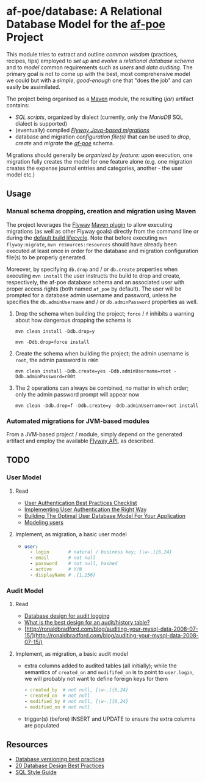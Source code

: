 # af-poe/database: A Relational Database Model for the [af-poe](https://github.com/octavian-nita/af-poe) Project

This module tries to extract and outline _common wisdom_ (practices, recipes, tips) employed to _set up_ and _evolve_ a
_relational database schema_ and to _model_ common requirements such as _users_ and _data auditing_. The primary goal is
not to come up with the best, most comprehensive model we could but with a _simple_, _good-enough_ one that "does the
job" and can easily be assimilated.

The project being organised as a [Maven](https://maven.apache.org/) module, the resulting (_jar_) artifact contains:
* _SQL scripts_, organized by dialect (currently, only the _MariaDB_ SQL dialect is supported)
* (eventually) compiled _[Flyway Java-based migrations](https://flywaydb.org/getstarted/java)_
* database and migration _configuration file(s)_
that can be used to _drop_, _create_ and _migrate_ the _[af-poe](https://github.com/octavian-nita/af-poe)_ schema.

Migrations should generally be _organized by feature_: upon execution, one migration fully creates the model for
one feature alone (e.g. one migration creates the expense journal entries and categories, another - the user model etc.)

## Usage

### Manual schema dropping, creation and migration using Maven

The project leverages the [Flyway](https://flywaydb.org/) [Maven plugin](https://flywaydb.org/documentation/maven/)
to allow executing migrations (as well as other Flyway goals) directly from the command line or during the
[default build lifecycle](https://maven.apache.org/guides/introduction/introduction-to-the-lifecycle.html). Note that
before executing `mvn flyway:migrate`, `mvn resources:resources` should have already been executed at least once in
order for the database and migration configuration file(s) to be properly generated.

Moreover, by specifying `db.drop` and / or `db.create` properties when executing `mvn install` the user instructs the
build to drop and create, respectively, the af-poe database schema and an associated user with proper access rights
(both named `af_poe` by default). The user will be prompted for a database admin username and password, unless he
specifies the `db.adminUsername` and / or `db.adminPassword` properties as well.

1. Drop the schema when building the project; `force` / `f` inhibits a warning about how dangerous dropping the schema is
   ```
   mvn clean install -Ddb.drop=y
   
   mvn -Ddb.drop=force install
   ```

2. Create the schema when building the project; the admin username is `root`, the admin password is `r00t`
   ```
   mvn clean install -Ddb.create=yes -Ddb.adminUsername=root -Ddb.adminPassword=r00t
   ```

3. The 2 operations can always be combined, no matter in which order; only the admin password prompt will appear now
   ```
   mvn clean -Ddb.drop=f -Ddb.create=y -Ddb.adminUsername=root install
   ```

### Automated migrations for JVM-based modules

From a JVM-based project / module, simply depend on the generated artifact and employ the available
[Flyway API](https://flywaydb.org/documentation/api/), as described.

## TODO

### User Model

01. Read
    * [User Authentication Best Practices Checklist](https://techblog.bozho.net/user-authentication-best-practices-checklist/)
    * [Implementing User Authentication the Right Way](http://stackabuse.com/implementing-user-authentication-the-right-way/)
    * [Building The Optimal User Database Model For Your Application](https://www.getdonedone.com/building-the-optimal-user-database-model-for-your-application/)
    * [Modeling users](https://www.railstutorial.org/book/modeling_users)
   
02. Implement, as migration, a basic user model
    * ```yaml
      user:
        - login       # natural / business key; [\w-.]{6,24}
        - email       # not null
        - password    # not null, hashed
        - active      # Y/N
        - displayName # .{1,256}
      ```

### Audit Model

   01. Read
       * [Database design for audit logging](https://stackoverflow.com/questions/2015232/database-design-for-audit-logging)
       * [What is the best design for an audit/history table?](https://www.quora.com/What-is-the-best-design-for-an-audit-history-table)
       * [http://ronaldbradford.com/blog/auditing-your-mysql-data-2008-07-15/](http://ronaldbradford.com/blog/auditing-your-mysql-data-2008-07-15/)
   
   02. Implement, as migration, a basic audit model
       * extra columns added to audited tables (all initially); while the semantics of ```created_on``` and
         ```modififed_on``` is to point to ```user.login```, we will probably not want to define foreign keys for them
         ```yaml
         - created_by  # not null, [\w-.]{6,24}
         - created_on  # not null
         - modified_by # not null, [\w-.]{6,24}
         - modified_on # not null
         ```
       * trigger(s) (before) INSERT and UPDATE to ensure the extra columns are populated

## Resources

* [Database versioning best practices](http://enterprisecraftsmanship.com/2015/08/10/database-versioning-best-practices/)
* [20 Database Design Best Practices](https://dzone.com/articles/20-database-design-best)
* [SQL Style Guide](http://www.sqlstyle.guide/)
